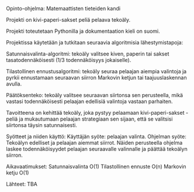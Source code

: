 Opinto-ohjelma: Matemaattisten tieteiden kandi

Projekti on kivi-paperi-sakset peliä pelaava tekoäly.

Projekti toteutetaan Pythonilla ja dokumentaation kieli on suomi.

Projektissa käytetään ja tutkitaan seuraavia algoritmisia lähestymistapoja:

Satunnaisvalinta-algoritmi: tekoäly valitsee kiven, paperin tai sakset tasatodennäköisesti (1/3 todennäköisyys jokaiselle).

Tilastollinen ennustusalgoritmi: tekoäly seuraa pelaajan aiempia valintoja ja pyrkii ennustamaan seuraavan siirron Markovin ketjun tai taajuuslaskennan avulla.

Päätöksenteko: tekoäly valitsee seuraavan siirtonsa sen perusteella, mikä vastasi todennäköisesti pelaajan edellisiä valintoja vastaan parhaiten.

Tavoitteena on kehittää tekoäly, joka pystyy pelaamaan kivi-paperi-sakset -peliä ja mukautumaan pelaajan strategiaan sen sijaan, että se valitsisi siirtonsa täysin satunnaisesti.

Syötteet ja niiden käyttö:
Käyttäjän syöte: pelaajan valinta.
Ohjelman syöte: Tekoälyn edelliset ja pelaajan aiemmat siirrot.
Näiden perusteella ohjelma laskee todennäköisyydet pelaajan seuraavalle valinnalle ja päättää tekoälyn siirron.

Aikavaatimukset: 
Satunnaisvalinta O(1)
Tilastollinen ennuste O(n)
Markovin ketju O(1)

Lähteet: TBA